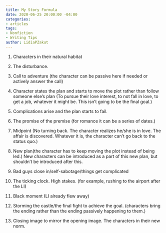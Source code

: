 ```yaml
---
title: My Story Formula
date: 2020-06-25 20:00:00 -04:00
categories:
- articles
tags:
- Nonfiction
- Writing Tips
author: LidiaPZakut
---
```


1. Characters in their natural habitat

2. The disturbance.

3. Call to adventure (the character can be passive here if needed or actively answer the call)

4. Character states the plan and starts to move the plot rather than follow someone else’s plan (To pursue their love interest, to not fall in love, to get a job, whatever it might be. This isn’t going to be the final goal.)

5. Complications arise and the plan starts to fail.

6. The promise of the premise (for romance it can be a series of dates.)

7. Midpoint (No turning back. The character realizes he/she is in love. The affair is discovered. Whatever it is, the character can’t go back to the status quo.)

8. New plan(the character has to keep moving the plot instead of being led.) New characters can be introduced as a part of this new plan, but shouldn’t be introduced after this.

9. Bad guys close in/self-sabotage/things get complicated

10. The ticking clock. High stakes. (for example, rushing to the airport after the LI)

11. Black moment (LI already flew away)

12. Storming the castle/the final fight to achieve the goal. (characters bring the ending rather than the ending passively happening to them.)

13. Closing image to mirror the opening image. The characters in their new norm.
